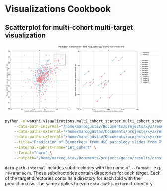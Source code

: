 # Visualizations Cookbook

## Scatterplot for multi-cohort multi-target visualization

![Example for a multi-target experiment with two external cohorts](../assets/multicohort-multitarget-plot.png)

```sh
python -m wanshi.visualizations.multi_cohort_scatter.multi_cohort_scatter \
    --data-path-internal="/home/marcogustav/Documents/projects/xyz/results/crossval" \
    --data-paths-external="/home/marcogustav/Documents/projects/xyz/results/deploy/ext_cohort_1" \
    --data-paths-external="/home/marcogustav/Documents/projects/xyz/results/deploy/ext_cohort_2" \
    --title="Prediction of Biomarkers from H&E pathology slides from XYZ" \
    --internal-cohort-name="int_cohort" \
    --format="norm" \
    --outpath="/home/marcogustav/Documents/projects/gecco/results/crossval/figures/" 
```

`data-path-internal` includes subdirectories with the name of `--format` - e.g. `raw` and `norm`. These subdirectories
contain directories for each target. Each of the target directories contains a directory for each fold with the
prediction.csv.
The same applies to each `data-paths-external` directory.
